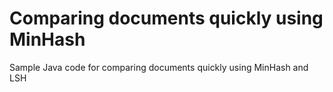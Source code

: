 # Comparing documents quickly using MinHash
Sample Java code for comparing documents quickly using MinHash and LSH
